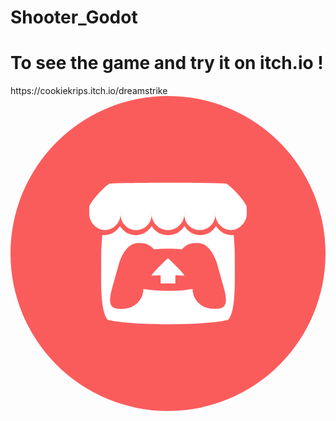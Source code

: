 # Shooter_Godot

<h1 style="width:500%;">To see the game and try it on itch.io !</h1>
https://cookiekrips.itch.io/dreamstrike

<svg width="1024px" height="1024px" viewBox="0 0 1024 1024" xmlns="http://www.w3.org/2000/svg">
   <circle cx="512" cy="512" r="512" style="fill:#fa5c5c"/>
   <path d="M322.7 284.6c-22.3 13.3-66.3 63.8-66.8 77.1v22c0 27.8 26 52.3 49.6 52.3 28.4 0 52-23.5 52-51.4 0 27.9 22.8 51.4 51.2 51.4 28.4 0 50.4-23.5 50.4-51.4 0 27.9 24.3 51.4 52.6 51.4h.5c28.4 0 52.6-23.5 52.6-51.4 0 27.9 22.1 51.4 50.4 51.4 28.4 0 51.2-23.5 51.2-51.4 0 27.9 23.6 51.4 52 51.4 23.6 0 49.6-24.4 49.6-52.3v-22c-.4-13.2-44.4-63.8-66.8-77.1-69.4-2.4-117.6-2.9-189.3-2.8s-169.4 1.1-189.2 2.8zm136.1 138.1c-2.8 4.9-6.1 9.1-10 12.8-10.7 10.5-25.4 16.9-41.5 16.9h-.1c-16.2 0-30.9-6.5-41.6-17-3.9-3.8-6.8-7.9-9.5-12.6-2.7 4.7-6.4 8.8-10.3 12.6-10.7 10.5-25.4 16.9-41.6 16.9h-.1c-1.9 0-4-.5-5.6-1.1-2.3 23.7-3.2 46.4-3.6 62.9v.1c0 8.4-.1 15.3-.1 24.9.4 49.8-4.9 161.4 22 188.8 41.7 9.7 118.3 14.1 195.2 14.2 76.9 0 153.6-4.5 195.2-14.2 26.9-27.4 21.5-139 22-188.8 0-9.6-.1-16.5-.1-24.9v-.1c-.3-16.5-1.3-39.2-3.6-62.9-1.6.6-3.7 1.1-5.6 1.1-16.2 0-30.9-6.5-41.6-17-3.9-3.8-7.6-7.9-10.3-12.6-2.7 4.7-5.7 8.8-9.5 12.6-10.7 10.5-25.4 17-41.6 17h-.1c-16.2 0-30.8-6.5-41.5-17-3.8-3.7-7.1-7.9-9.8-12.6l-.1-.3a57.5 57.5 0 0 1-9.9 12.8c-10.7 10.5-25.4 17-41.6 17h-3.6c-16.2 0-30.9-6.5-41.6-17-3.8-3.7-7.1-7.9-9.7-12.6l-.2.1zM416 478c17 .1 32 0 50.6 20.4 14.7-1.5 30-2.3 45.3-2.3 15.3 0 30.7.7 45.3 2.3C576 478 591 478.1 607.9 478c8 0 40 0 62.3 62.6l23.9 85.9c17.8 63.9-5.7 65.5-34.9 65.5-43.2-1.6-67.2-33-67.2-64.5-24 3.9-52 5.9-80 5.9s-56-2-80-5.9c0 31.5-24 62.9-67.3 64.6-29.2-.1-52.7-1.6-34.9-65.5l24-85.9C376 478 408 478 416 478zm96 49.2c0 .1-45.6 41.9-53.8 56.8l29.8-1.2v26c0 1.2 12 .7 24 .2 12 .6 24 1 24-.2v-26l29.8 1.2c-8.2-14.8-53.8-56.7-53.8-56.8z" style="fill:#fff"/>
</svg>
